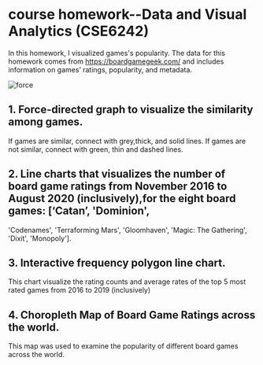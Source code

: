 # course homework--Data and Visual Analytics (CSE6242)
In this homework, I visualized games's popularity. The data for this homework comes from https://boardgamegeek.com/ and
includes information on games’ ratings, popularity, and metadata.

![force](gif/forcevideo.gif)

## 1. Force-directed graph to visualize the similarity among games. 
If games are similar, connect with grey,thick, and solid lines.
If games are not similar, connect with green, thin and dashed lines. 

## 2. Line charts that visualizes the number of board game ratings from November 2016 to August 2020 (inclusively),for the eight board games: [‘Catan’, 'Dominion',
'Codenames', 'Terraforming Mars', 'Gloomhaven', 'Magic: The Gathering', 'Dixit', 'Monopoly'].

## 3. Interactive frequency polygon line chart.
This chart visualize the rating counts and average rates of the top 5 most rated games from 2016 to 2019 (inclusively)

## 4. Choropleth Map of Board Game Ratings across the world.
This map was used to examine the popularity of different board games across the world.
